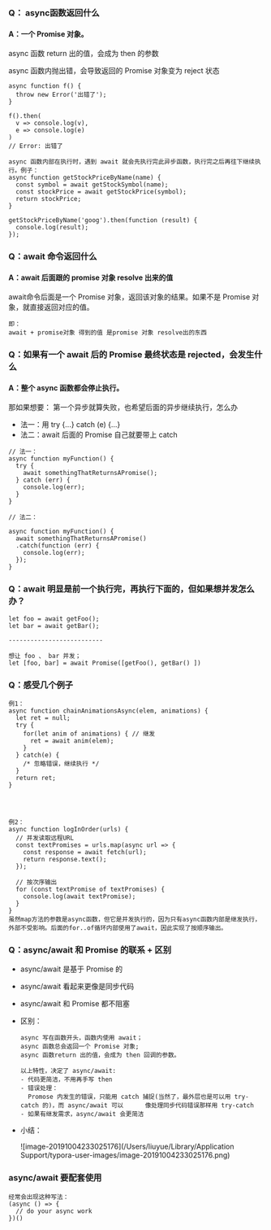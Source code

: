 ### Q： async函数返回什么
#### A：一个 Promise 对象。

async 函数 return 出的值，会成为 then 的参数

async 函数内抛出错，会导致返回的 Promise 对象变为 reject 状态

    async function f() {
      throw new Error('出错了');
    }
    
    f().then(
      v => console.log(v),
      e => console.log(e)
    )
    // Error: 出错了

```JS
async 函数内部在执行时，遇到 await 就会先执行完此异步函数，执行完之后再往下继续执行。例子：
async function getStockPriceByName(name) {
  const symbol = await getStockSymbol(name);
  const stockPrice = await getStockPrice(symbol);
  return stockPrice;
}

getStockPriceByName('goog').then(function (result) {
  console.log(result);
});
```



### Q：await 命令返回什么

#### A：await 后面跟的 promise 对象 resolve 出来的值

await命令后面是一个 Promise 对象，返回该对象的结果。如果不是 Promise 对象，就直接返回对应的值。
    
    即：
    await + promise对象 得到的值 是promise 对象 resolve出的东西
### Q：如果有一个 await 后的 Promise 最终状态是 rejected，会发生什么
#### A：整个 async 函数都会停止执行。
那如果想要： 第一个异步就算失败，也希望后面的异步继续执行，怎么办

- 法一：用 try {...} catch (e) {...}
- 法二：await 后面的 Promise 自己就要带上 catch
```JS
// 法一：
async function myFunction() {
  try {
    await somethingThatReturnsAPromise();
  } catch (err) {
    console.log(err);
  }
}

// 法二：

async function myFunction() {
  await somethingThatReturnsAPromise()
  .catch(function (err) {
    console.log(err);
  });
}
```

### Q：await 明显是前一个执行完，再执行下面的，但如果想并发怎么办？

```JS
let foo = await getFoo();
let bar = await getBar();

--------------------------

想让 foo 、 bar 并发；
let [foo, bar] = await Promise([getFoo(), getBar() ])
```

### Q：感受几个例子

```JS
例1：
async function chainAnimationsAsync(elem, animations) {
  let ret = null;
  try {
    for(let anim of animations) { // 继发
      ret = await anim(elem);
    }
  } catch(e) {
    /* 忽略错误，继续执行 */
  }
  return ret;
}




例2：
async function logInOrder(urls) {
  // 并发读取远程URL
  const textPromises = urls.map(async url => {
    const response = await fetch(url);
    return response.text();
  });

  // 按次序输出
  for (const textPromise of textPromises) {
    console.log(await textPromise);
  }
}
虽然map方法的参数是async函数，但它是并发执行的，因为只有async函数内部是继发执行，外部不受影响。后面的for..of循环内部使用了await，因此实现了按顺序输出。
```

### Q：async/await 和 Promise 的联系 + 区别

- async/await 是基于 Promise 的

- async/await 看起来更像是同步代码

- async/await 和 Promise 都不阻塞

- 区别：

  ```JS
  async 写在函数开头，函数内使用 await；
  async 函数总会返回一个 Promise 对象;
  async 函数return 出的值，会成为 then 回调的参数。
  
  以上特性，决定了 async/await:
  - 代码更简洁，不用再手写 then
  - 错误处理：
  	Promose 内发生的错误，只能用 catch 捕捉(当然了，最外层也是可以用 try-catch 的)，而 async/await 可以    	像处理同步代码错误那样用 try-catch
  - 如果有继发需求，async/await 会更简洁
  ```

- 小结：

  ![image-20191004233025176](/Users/liuyue/Library/Application Support/typora-user-images/image-20191004233025176.png)

### async/await 要配套使用

```JS
经常会出现这种写法：
(async () => {
  // do your async work
})()
```

